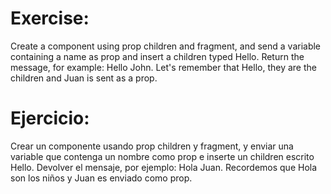 # Exercise:

Create a component using prop children and fragment, and send a variable containing
a name as prop and insert a children typed Hello. Return the message, for example:
Hello John. Let's remember that Hello, they are the children and Juan is sent as a prop.

# Ejercicio:

Crear un componente usando prop children y fragment, y enviar una variable que contenga
un nombre como prop e inserte un children escrito Hello. Devolver el mensaje, por ejemplo:
Hola Juan. Recordemos que Hola son los niños y Juan es enviado como prop.